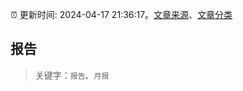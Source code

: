:alarm_clock: 更新时间: 2024-04-17 21:36:17。[文章来源](/README.md)、[文章分类](/TAGS.md)

## 报告


> 关键字：`报告`、`月报`



